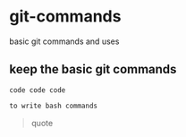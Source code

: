 # git-commands

basic git commands and uses

## keep the basic git commands

```
code code code
```

```bash
to write bash commands
```

> quote